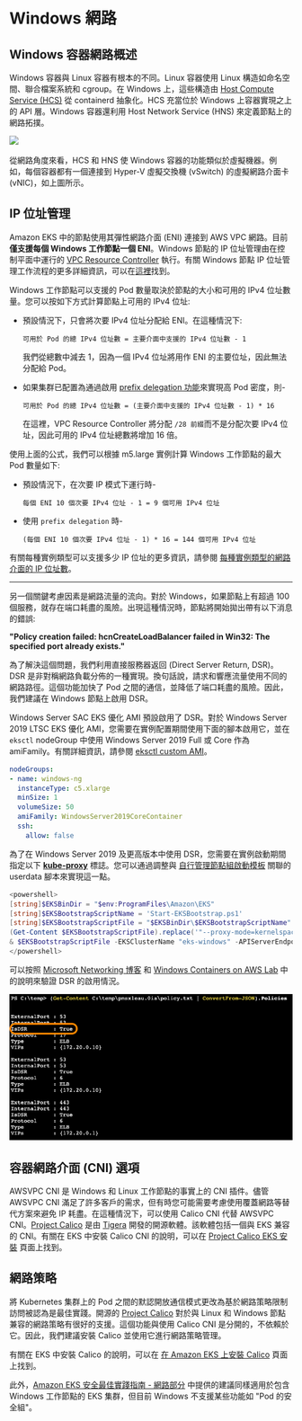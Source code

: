 # Windows 網路

## Windows 容器網路概述
Windows 容器與 Linux 容器有根本的不同。Linux 容器使用 Linux 構造如命名空間、聯合檔案系統和 cgroup。在 Windows 上，這些構造由 [Host Compute Service (HCS)](https://github.com/microsoft/hcsshim) 從 containerd 抽象化。HCS 充當位於 Windows 上容器實現之上的 API 層。Windows 容器還利用 Host Network Service (HNS) 來定義節點上的網路拓撲。

![](./images/windows-networking.png)

從網路角度來看，HCS 和 HNS 使 Windows 容器的功能類似於虛擬機器。例如，每個容器都有一個連接到 Hyper-V 虛擬交換機 (vSwitch) 的虛擬網路介面卡 (vNIC)，如上圖所示。

## IP 位址管理
Amazon EKS 中的節點使用其彈性網路介面 (ENI) 連接到 AWS VPC 網路。目前 **僅支援每個 Windows 工作節點一個 ENI**。Windows 節點的 IP 位址管理由在控制平面中運行的 [VPC Resource Controller](https://github.com/aws/amazon-vpc-resource-controller-k8s) 執行。有關 Windows 節點 IP 位址管理工作流程的更多詳細資訊，可以在[這裡](https://github.com/aws/amazon-vpc-resource-controller-k8s#windows-ipv4-address-management)找到。

Windows 工作節點可以支援的 Pod 數量取決於節點的大小和可用的 IPv4 位址數量。您可以按如下方式計算節點上可用的 IPv4 位址:
- 預設情況下，只會將次要 IPv4 位址分配給 ENI。在這種情況下:
  ```
  可用於 Pod 的總 IPv4 位址數 = 主要介面中支援的 IPv4 位址數 - 1
  ```
  我們從總數中減去 1，因為一個 IPv4 位址將用作 ENI 的主要位址，因此無法分配給 Pod。

- 如果集群已配置為通過啟用 [prefix delegation 功能](../../networking/prefix-mode/index_windows.md)來實現高 Pod 密度，則-
  ```
  可用於 Pod 的總 IPv4 位址數 = (主要介面中支援的 IPv4 位址數 - 1) * 16
  ```
  在這裡，VPC Resource Controller 將分配 `/28 前綴`而不是分配次要 IPv4 位址，因此可用的 IPv4 位址總數將增加 16 倍。

使用上面的公式，我們可以根據 m5.large 實例計算 Windows 工作節點的最大 Pod 數量如下:
- 預設情況下，在次要 IP 模式下運行時-
  ```
  每個 ENI 10 個次要 IPv4 位址 - 1 = 9 個可用 IPv4 位址
  ```
- 使用 `prefix delegation` 時-
  ```
  (每個 ENI 10 個次要 IPv4 位址 - 1) * 16 = 144 個可用 IPv4 位址
  ```

有關每種實例類型可以支援多少 IP 位址的更多資訊，請參閱 [每種實例類型的網路介面的 IP 位址數](https://docs.aws.amazon.com/AWSEC2/latest/UserGuide/using-eni.html#AvailableIpPerENI)。

---

另一個關鍵考慮因素是網路流量的流向。對於 Windows，如果節點上有超過 100 個服務，就存在端口耗盡的風險。出現這種情況時，節點將開始拋出帶有以下消息的錯誤:

**"Policy creation failed: hcnCreateLoadBalancer failed in Win32: The specified port already exists."**

為了解決這個問題，我們利用直接服務器返回 (Direct Server Return, DSR)。DSR 是非對稱網路負載分佈的一種實現。換句話說，請求和響應流量使用不同的網路路徑。這個功能加快了 Pod 之間的通信，並降低了端口耗盡的風險。因此，我們建議在 Windows 節點上啟用 DSR。

Windows Server SAC EKS 優化 AMI 預設啟用了 DSR。對於 Windows Server 2019 LTSC EKS 優化 AMI，您需要在實例配置期間使用下面的腳本啟用它，並在 `eksctl` nodeGroup 中使用 Windows Server 2019 Full 或 Core 作為 amiFamily。有關詳細資訊，請參閱 [eksctl custom AMI](https://eksctl.io/usage/custom-ami-support/)。

```yaml
nodeGroups:
- name: windows-ng
  instanceType: c5.xlarge
  minSize: 1
  volumeSize: 50
  amiFamily: WindowsServer2019CoreContainer
  ssh:
    allow: false
```
為了在 Windows Server 2019 及更高版本中使用 DSR，您需要在實例啟動期間指定以下 [**kube-proxy**](https://kubernetes.io/docs/setup/production-environment/windows/intro-windows-in-kubernetes/#load-balancing-and-services) 標誌。您可以通過調整與 [自行管理節點組啟動模板](https://docs.aws.amazon.com/eks/latest/userguide/launch-windows-workers.html) 關聯的 userdata 腳本來實現這一點。

```powershell
<powershell>
[string]$EKSBinDir = "$env:ProgramFiles\Amazon\EKS"
[string]$EKSBootstrapScriptName = 'Start-EKSBootstrap.ps1'
[string]$EKSBootstrapScriptFile = "$EKSBinDir\$EKSBootstrapScriptName"
(Get-Content $EKSBootstrapScriptFile).replace('"--proxy-mode=kernelspace",', '"--proxy-mode=kernelspace", "--feature-gates WinDSR=true", "--enable-dsr",') | Set-Content $EKSBootstrapScriptFile 
& $EKSBootstrapScriptFile -EKSClusterName "eks-windows" -APIServerEndpoint "https://<REPLACE-EKS-CLUSTER-CONFIG-API-SERVER>" -Base64ClusterCA "<REPLACE-EKSCLUSTER-CONFIG-DETAILS-CA>" -DNSClusterIP "172.20.0.10" -KubeletExtraArgs "--node-labels=alpha.eksctl.io/cluster-name=eks-windows,alpha.eksctl.io/nodegroup-name=windows-ng-ltsc2019 --register-with-taints=" 3>&1 4>&1 5>&1 6>&1
</powershell>
```

可以按照 [Microsoft Networking 博客](https://techcommunity.microsoft.com/t5/networking-blog/direct-server-return-dsr-in-a-nutshell/ba-p/693710) 和 [Windows Containers on AWS Lab](https://catalog.us-east-1.prod.workshops.aws/workshops/1de8014a-d598-4cb5-a119-801576492564/en-US/module1-eks/lab3-handling-mixed-clusters) 中的說明來驗證 DSR 的啟用情況。

![](./images/dsr.png)

## 容器網路介面 (CNI) 選項
AWSVPC CNI 是 Windows 和 Linux 工作節點的事實上的 CNI 插件。儘管 AWSVPC CNI 滿足了許多客戶的需求，但有時您可能需要考慮使用覆蓋網路等替代方案來避免 IP 耗盡。在這種情況下，可以使用 Calico CNI 代替 AWSVPC CNI。[Project Calico](https://www.projectcalico.org/) 是由 [Tigera](https://www.tigera.io/) 開發的開源軟體。該軟體包括一個與 EKS 兼容的 CNI。有關在 EKS 中安裝 Calico CNI 的說明，可以在 [Project Calico EKS 安裝](https://docs.projectcalico.org/getting-started/kubernetes/managed-public-cloud/eks) 頁面上找到。

## 網路策略
將 Kubernetes 集群上的 Pod 之間的默認開放通信模式更改為基於網路策略限制訪問被認為是最佳實踐。開源的 [Project Calico](https://www.tigera.io/tigera-products/calico/) 對於與 Linux 和 Windows 節點兼容的網路策略有很好的支援。這個功能與使用 Calico CNI 是分開的，不依賴於它。因此，我們建議安裝 Calico 並使用它進行網路策略管理。

有關在 EKS 中安裝 Calico 的說明，可以在 [在 Amazon EKS 上安裝 Calico](https://docs.aws.amazon.com/eks/latest/userguide/calico.html) 頁面上找到。

此外，[Amazon EKS 安全最佳實踐指南 - 網路部分](https://aws.github.io/aws-eks-best-practices/security/docs/network/) 中提供的建議同樣適用於包含 Windows 工作節點的 EKS 集群，但目前 Windows 不支援某些功能如 "Pod 的安全組"。